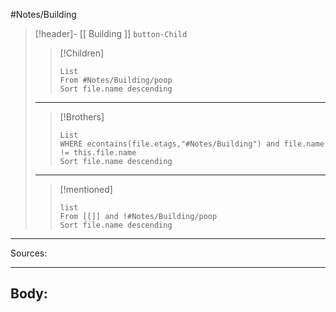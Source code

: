
#Notes/Building 
>[!header]- [[ Building ]] `button-Child` 
>>[!Children] 
>>```dataview
>>List
>>From #Notes/Building/poop 
>>Sort file.name descending
>>```
>***
>
>>[!Brothers] 
>>```dataview
>>List
>>WHERE econtains(file.etags,"#Notes/Building") and file.name != this.file.name
>>Sort file.name descending
>>```
>***
>
>>[!mentioned] 
>>```dataview
>>list
>>From [[]] and !#Notes/Building/poop
>>Sort file.name descending
>> ```
***

Sources:
***

## Body:
